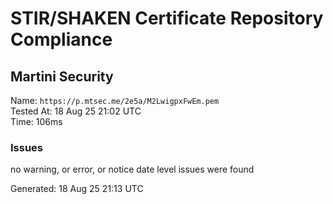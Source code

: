# STIR/SHAKEN Certificate Repository Compliance

## Martini Security

Name: `https://p.mtsec.me/2e5a/M2LwigpxFwEm.pem`\
Tested At: 18 Aug 25 21:02 UTC\
Time: 106ms

### Issues

no warning, or error, or notice date level issues were found

Generated: 18 Aug 25 21:13 UTC